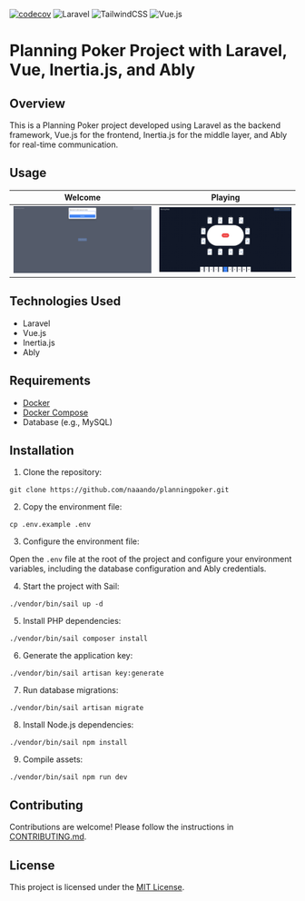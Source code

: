 [![codecov](https://codecov.io/gh/naaando/planningpoker/graph/badge.svg?style=for-the-badge&token=C8CL93UT7V)](https://codecov.io/gh/naaando/planningpoker)
![Laravel](https://img.shields.io/badge/laravel-%23FF2D20.svg?logo=laravel&logoColor=white)
![TailwindCSS](https://img.shields.io/badge/tailwindcss-%2338B2AC.svg?logo=tailwind-css&logoColor=white)
![Vue.js](https://img.shields.io/badge/vuejs-%2335495e.svg?logo=vuedotjs&logoColor=%234FC08D)

# Planning Poker Project with Laravel, Vue, Inertia.js, and Ably

## Overview

This is a Planning Poker project developed using Laravel as the backend framework, Vue.js for the frontend, Inertia.js for the middle layer, and Ably for real-time communication.


## Usage

| Welcome | Playing |
| ------- | ------- |
| ![First time](/resources/images/first-time.png) | ![Playing](/resources/images/playing.png) |

## Technologies Used

- Laravel
- Vue.js
- Inertia.js
- Ably

## Requirements

- [Docker](https://www.docker.com/)
- [Docker Compose](https://docs.docker.com/compose/)
- Database (e.g., MySQL)

## Installation

1. Clone the repository:

```
git clone https://github.com/naaando/planningpoker.git
```

2. Copy the environment file:

```
cp .env.example .env
```

3. Configure the environment file:

Open the `.env` file at the root of the project and configure your environment variables, including the database configuration and Ably credentials.

4. Start the project with Sail:

```
./vendor/bin/sail up -d
```

5. Install PHP dependencies:

```
./vendor/bin/sail composer install
```

6. Generate the application key:

```
./vendor/bin/sail artisan key:generate
```

7. Run database migrations:

```
./vendor/bin/sail artisan migrate
```

8. Install Node.js dependencies:

```
./vendor/bin/sail npm install
```

9. Compile assets:

```
./vendor/bin/sail npm run dev
```

## Contributing

Contributions are welcome! Please follow the instructions in [CONTRIBUTING.md](CONTRIBUTING.md).

## License

This project is licensed under the [MIT License](LICENSE).
